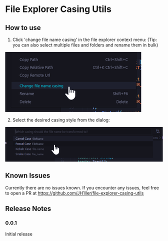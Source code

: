 # File Explorer Casing Utils


## How to use

01. Click 'change file name casing' in the file explorer context menu:
(Tip: you can also select multiple files and folders and rename them in bulk)

![screen01](assets/screen01.png "Click 'change file name casing' in the file explorer context menu")

02. Select the desired casing style from the dialog:

![screen01](assets/screen02.png "Select the desired casing style from the dialog")



## Known Issues

Currently there are no issues known. If you encounter any issues, feel free to open a PR at https://github.com/JH1ller/file-explorer-casing-utils

## Release Notes

### 0.0.1

Initial release

